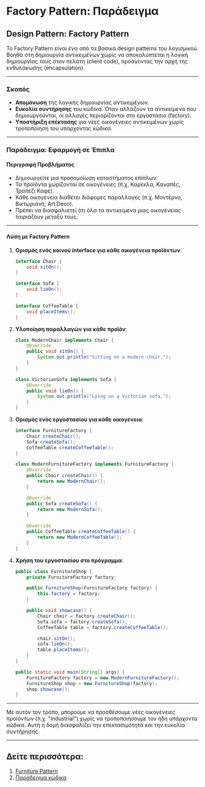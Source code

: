 # Factory Pattern: Παράδειγμα

## **Design Pattern: Factory Pattern**

Το Factory Pattern είναι ένα από τα βασικά design patterns του λογισμικού. Βοηθά στη δημιουργία αντικειμένων χωρίς να αποκαλύπτεται η λογική δημιουργίας τους στον πελάτη (client code), προάγοντας την αρχή της ενθυλάκωσης (encapsulation).

---

### **Σκοπός**

- **Απομόνωση** της λογικής δημιουργίας αντικειμένων.
- **Ευκολία συντήρησης** του κώδικα. Όταν αλλάζουν τα αντικείμενα που δημιουργούνται, οι αλλαγές περιορίζονται στο εργοστάσιο (factory).
- **Υποστήριξη επέκτασης** για νέες οικογένειες αντικειμένων χωρίς τροποποίηση του υπάρχοντος κώδικα.

---

### **Παράδειγμα: Εφαρμογή σε Έπιπλα**

#### Περιγραφή Προβλήματος

- Δημιουργείτε μια προσομοίωση καταστήματος επίπλων.
- Τα προϊόντα χωρίζονται σε οικογένειες (π.χ. Καρέκλα, Καναπές, Τραπέζι Καφέ).
- Κάθε οικογένεια διαθέτει διάφορες παραλλαγές (π.χ. Μοντέρνο, Βικτωριανό, Art Deco).
- Πρέπει να διασφαλιστεί ότι όλα τα αντικείμενα μιας οικογένειας ταιριάζουν μεταξύ τους.

---

#### **Λύση με Factory Pattern**

1. **Ορισμός ενός κοινού interface για κάθε οικογένεια προϊόντων**:
   ```java
   interface Chair {
       void sitOn();
   }

   interface Sofa {
       void lieOn();
   }

   interface CoffeeTable {
       void placeItems();
   }
   ```

2. **Υλοποίηση παραλλαγών για κάθε προϊόν**:
   ```java
   class ModernChair implements Chair {
       @Override
       public void sitOn() {
           System.out.println("Sitting on a modern chair.");
       }
   }

   class VictorianSofa implements Sofa {
       @Override
       public void lieOn() {
           System.out.println("Lying on a Victorian sofa.");
       }
   }
   ```

3. **Ορισμός ενός εργοστασίου για κάθε οικογένεια**:
   ```java
   interface FurnitureFactory {
       Chair createChair();
       Sofa createSofa();
       CoffeeTable createCoffeeTable();
   }

   class ModernFurnitureFactory implements FurnitureFactory {
       @Override
       public Chair createChair() {
           return new ModernChair();
       }

       @Override
       public Sofa createSofa() {
           return new ModernSofa();
       }

       @Override
       public CoffeeTable createCoffeeTable() {
           return new ModernCoffeeTable();
       }
   }
   ```

4. **Χρήση του εργοστασίου στο πρόγραμμα**:
   ```java
   public class FurnitureShop {
       private FurnitureFactory factory;

       public FurnitureShop(FurnitureFactory factory) {
           this.factory = factory;
       }

       public void showcase() {
           Chair chair = factory.createChair();
           Sofa sofa = factory.createSofa();
           CoffeeTable table = factory.createCoffeeTable();

           chair.sitOn();
           sofa.lieOn();
           table.placeItems();
       }
   }

   public static void main(String[] args) {
       FurnitureFactory factory = new ModernFurnitureFactory();
       FurnitureShop shop = new FurnitureShop(factory);
       shop.showcase();
   }
   ```

---

Με αυτόν τον τρόπο, μπορούμε να προσθέσουμε νέες οικογένειες προϊόντων (π.χ. "Industrial") χωρίς να τροποποιήσουμε τον ήδη υπάρχοντα κώδικα. Αυτή η δομή διασφαλίζει την επεκτασιμότητα και την ευκολία συντήρησης.

---

## Δείτε περισσότερα:

1. [Furniture Pattern](Pattern)   
2. [Παράδειγμα κώδικα](Examples)
